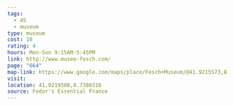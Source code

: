 ```yaml
---
tags:
  - 4S
  - museum
type: museum
cost: 10
rating: 4
hours: Mon-Sun 9:15AM-5:45PM
link: http://www.musee-fesch.com/
page: "664"
map-link: https://www.google.com/maps/place/Fesch+Museum/@41.9215573,8.7376243,16.88z/data=!3m1!5s0x12da69f2bf073863:0x2bf97e4b4d2f23b4!4m6!3m5!1s0x12da69f26fd77af7:0x21ab4a838a8705e1!8m2!3d41.9219815!4d8.7386755!16s%2Fm%2F0h1bt0k?entry=ttu&g_ep=EgoyMDI0MTAwOC4wIKXMDSoASAFQAw%3D%3D
visit: 
location: 41.9219508,8.7386316
source: Fodor's Essential France
---
```

